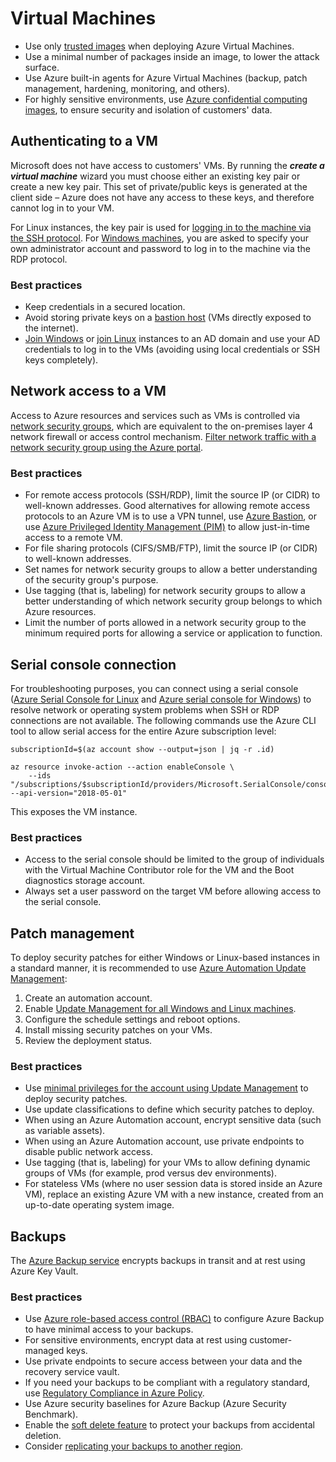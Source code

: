 # Virtual Machines

* Use only [trusted images](https://docs.microsoft.com/en-us/azure/virtual-machines/image-builder-overview) when deploying Azure Virtual Machines.
* Use a minimal number of packages inside an image, to lower the attack surface.
* Use Azure built-in agents for Azure Virtual Machines (backup, patch management, hardening, monitoring, and others).
* For highly sensitive environments, use [Azure confidential computing images](https://learn.microsoft.com/en-us/azure/confidential-computing/overview#using-azure-for-cloud-based-confidential-computing-), to ensure security and isolation of customers' data.

## Authenticating to a VM

Microsoft does not have access to customers' VMs. By running the ***create a virtual machine*** wizard you must choose either an existing key pair or create a new key pair. This set of private/public keys is generated at the client side – Azure does not have any access to these keys, and therefore cannot log in to your VM. 

For Linux instances, the key pair is used for [logging in to the machine via the SSH protocol](https://docs.microsoft.com/en-us/azure/virtual-machines/ssh-keys-portal). For [Windows machines](https://docs.microsoft.com/en-us/azure/virtual-machines/windows/quick-create-portal#create-virtual-machine), you are asked to specify your own administrator account and password to log in to the machine via the RDP protocol.

### Best practices

* Keep credentials in a secured location.
* Avoid storing private keys on a [bastion host](https://azure.microsoft.com/en-us/services/azure-bastion) (VMs directly exposed to the internet).
* [Join Windows](https://docs.microsoft.com/en-us/azure/active-directory-domain-services/join-windows-vm-template) or [join Linux](https://docs.microsoft.com/en-us/azure/active-directory-domain-services/join-rhel-linux-vm) instances to an AD domain and use your AD credentials to log in to the VMs (avoiding using local credentials or SSH keys completely).

## Network access to a VM

Access to Azure resources and services such as VMs is controlled via [network security groups](https://docs.microsoft.com/en-us/azure/virtual-network/network-security-groups-overview), which are equivalent to the on-premises layer 4 network firewall or access control mechanism. [Filter network traffic with a network security group using the Azure portal](https://learn.microsoft.com/en-us/azure/virtual-network/tutorial-filter-network-traffic).

### Best practices

* For remote access protocols (SSH/RDP), limit the source IP (or CIDR) to well-known addresses. Good alternatives for allowing remote access protocols to an Azure VM is to use a VPN tunnel, use [Azure Bastion](https://azure.microsoft.com/en-us/services/azure-bastion), or use [Azure Privileged Identity Management (PIM)](https://docs.microsoft.com/en-us/azure/active-directory/privileged-identity-management/pim-configure) to allow just-in-time access to a remote VM.
* For file sharing protocols (CIFS/SMB/FTP), limit the source IP (or CIDR) to well-known addresses.
* Set names for network security groups to allow a better understanding of the security group's purpose.
* Use tagging (that is, labeling) for network security groups to allow a better understanding of which network security group belongs to which Azure resources.
* Limit the number of ports allowed in a network security group to the minimum required ports for allowing a service or application to function. 

## Serial console connection

For troubleshooting purposes, you can connect using a serial console ([Azure Serial Console for Linux](https://learn.microsoft.com/en-us/troubleshoot/azure/virtual-machines/serial-console-linux) and [Azure serial console for Windows](https://docs.microsoft.com/en-us/troubleshoot/azure/virtual-machines/serial-console-windows)) to resolve network or operating system problems when SSH or RDP connections are not available. The following commands use the Azure CLI tool to allow serial access for the entire Azure subscription level:

```text
subscriptionId=$(az account show --output=json | jq -r .id)

az resource invoke-action --action enableConsole \
    --ids "/subscriptions/$subscriptionId/providers/Microsoft.SerialConsole/consoleServices/default" --api-version="2018-05-01"
```

This exposes the VM instance. 

### Best practices

* Access to the serial console should be limited to the group of individuals with the Virtual Machine Contributor role for the VM and the Boot diagnostics storage account.
* Always set a user password on the target VM before allowing access to the serial console.

## Patch management

To deploy security patches for either Windows or Linux-based instances in a standard manner, it is recommended to use [Azure Automation Update Management](https://docs.microsoft.com/en-us/azure/architecture/hybrid/azure-update-mgmt):

1. Create an automation account.
2. Enable [Update Management for all Windows and Linux machines](https://docs.microsoft.com/en-us/azure/automation/update-management/manage-updates-for-vm).
3. Configure the schedule settings and reboot options.
4. Install missing security patches on your VMs.
5. Review the deployment status.

### Best practices

* Use [minimal privileges for the account using Update Management](https://docs.microsoft.com/en-us/azure/automation/automation-role-based-access-control#update-management-permissions) to deploy security patches.
* Use update classifications to define which security patches to deploy.
* When using an Azure Automation account, encrypt sensitive data (such as variable assets).
* When using an Azure Automation account, use private endpoints to disable public network access.
* Use tagging (that is, labeling) for your VMs to allow defining dynamic groups of VMs (for example, prod versus dev environments).
* For stateless VMs (where no user session data is stored inside an Azure VM), replace an existing Azure VM with a new instance, created from an up-to-date operating system image.

## Backups

The [Azure Backup service](https://learn.microsoft.com/en-us/azure/backup/backup-azure-security-feature) encrypts backups in transit and at rest using Azure Key Vault.

### Best practices

* Use [Azure role-based access control (RBAC)](https://docs.microsoft.com/en-us/azure/backup/backup-rbac-rs-vault) to configure Azure Backup to have minimal access to your backups.
* For sensitive environments, encrypt data at rest using customer-managed keys.
* Use private endpoints to secure access between your data and the recovery service vault.
* If you need your backups to be compliant with a regulatory standard, use [Regulatory Compliance in Azure Policy](https://docs.microsoft.com/en-us/azure/backup/security-controls-policy).
* Use Azure security baselines for Azure Backup (Azure Security Benchmark).
* Enable the [soft delete feature](https://docs.microsoft.com/en-us/azure/backup/backup-azure-security-feature-cloud) to protect your backups from accidental deletion.
* Consider [replicating your backups to another region](https://azure.microsoft.com/en-us/blog/cross-region-restore-crr-for-azure-virtual-machines-using-azure-backup/).
